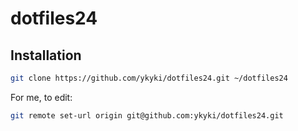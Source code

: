 # dotfiles24

## Installation

```bash
git clone https://github.com/ykyki/dotfiles24.git ~/dotfiles24
```

For me, to edit:
```bash
git remote set-url origin git@github.com:ykyki/dotfiles24.git
```
